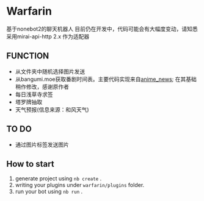 # Warfarin
基于nonebot2的聊天机器人
目前仍在开发中，代码可能会有大幅度变动，请知悉
采用mirai-api-http 2.x 作为适配器

## FUNCTION
* 从文件夹中随机选择图片发送
* 从bangumi.moe获取番剧时间表。主要代码实现来自[anime_news](https://github.com/5656565566/anime_news); 在其基础稍作修改，感谢原作者
* 每日浅草寺求签
* 塔罗牌抽取
* 天气预报(信息来源：和风天气)

## TO DO
* 通过图片标签发送图片

## How to start

1. generate project using `nb create` .
2. writing your plugins under `warfarin/plugins` folder.
3. run your bot using `nb run` .
